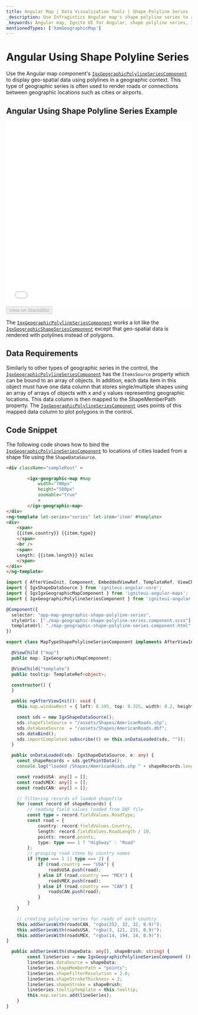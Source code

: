 ```yaml
---
title: Angular Map | Data Visualization Tools | Shape Polyline Series | Infragistics
_description: Use Infragistics Angular map's shape polyline series to render roads or connections between geographic locations such as cities or airports. Learn more about Ignite UI for Angular map's series!
_keywords: Angular map, Ignite UI for Angular, shape polyline series, Infragistics
mentionedTypes: ['XamGeographicMap']
---
```


# Angular Using Shape Polyline Series

Use the Angular map component's [`IgxGeographicPolylineSeriesComponent`]({environment:dvapibaseurl}/products/ignite-ui-angular/api/docs/typescript/latest/classes/igxgeographicpolylineseriescomponent.html) to display geo-spatial data using polylines in a geographic context. This type of geographic series is often used to render roads or connections between geographic locations such as cities or airports.

## Angular Using Shape Polyline Series Example

<div class="sample-container loading" style="height: 500px">
    <iframe id="geo-map-type-shape-polyline-series-iframe" src='{environment:dvDemosBaseUrl}/maps/geo-map-type-shape-polyline-series' width="100%" height="100%" seamless frameBorder="0" onload="onXPlatSampleIframeContentLoaded(this);" alt="Angular Using Shape Polyline Series Example"></iframe>
</div>
<div>
    <button data-localize="stackblitz" disabled class="stackblitz-btn"   data-iframe-id="geo-map-type-shape-polyline-series-iframe" data-demos-base-url="{environment:dvDemosBaseUrl}">View on StackBlitz
    </button>
</div>


<div class="divider--half"></div>

The [`IgxGeographicPolylineSeriesComponent`]({environment:dvapibaseurl}/products/ignite-ui-angular/api/docs/typescript/latest/classes/igxgeographicpolylineseriescomponent.html) works a lot like the [`IgxGeographicShapeSeriesComponent`]({environment:dvapibaseurl}/products/ignite-ui-angular/api/docs/typescript/latest/classes/igxgeographicshapeseriescomponent.html) except that geo-spatial data is rendered with polylines instead of polygons.

## Data Requirements

Similarly to other types of geographic series in the control, the [`IgxGeographicPolylineSeriesComponent`]({environment:dvapibaseurl}/products/ignite-ui-angular/api/docs/typescript/latest/classes/igxgeographicpolylineseriescomponent.html) has the `ItemsSource` property which can be bound to an array of objects. In addition, each data item in this object must have one data column that stores single/multiple shapes using an array of arrays of objects with x and y values representing geographic locations. This data column is then mapped to the ShapeMemberPath property. The [`IgxGeographicPolylineSeriesComponent`]({environment:dvapibaseurl}/products/ignite-ui-angular/api/docs/typescript/latest/classes/igxgeographicpolylineseriescomponent.html) uses points of this mapped data column to plot polygons in the control.

## Code Snippet

The following code shows how to bind the [`IgxGeographicPolylineSeriesComponent`]({environment:dvapibaseurl}/products/ignite-ui-angular/api/docs/typescript/latest/classes/igxgeographicpolylineseriescomponent.html) to locations of cities loaded from a shape file using the `ShapeDataSource`.

<!-- Angular -->

```html
<div className="sampleRoot" >

        <igx-geographic-map #map
            width="700px"
            height="500px"
            zoomable="true"
            >
        </igx-geographic-map>
</div>
<ng-template let-series="series" let-item="item" #template>
<div>
    <span>
    {{item.country}} {{item.type}}
    </span>
    <br />
    <span>
    Length: {{item.length}} miles
    </span>
</div>
</ng-template>
```

```ts
import { AfterViewInit, Component, EmbeddedViewRef, TemplateRef, ViewChild} from "@angular/core";
import { IgxShapeDataSource } from 'igniteui-angular-core';
import { IgxIgxGeographicMapComponent } from 'igniteui-angular-maps';
import { IgxGeographicPolylineSeriesComponent } from 'igniteui-angular-maps';

@Component({
  selector: "app-map-geographic-shape-polyline-series",
  styleUrls: ["./map-geographic-shape-polyline-series.component.scss"],
  templateUrl: "./map-geographic-shape-polyline-series.component.html"
})

export class MapTypeShapePolylineSeriesComponent implements AfterViewInit {

  @ViewChild ("map")
  public map: IgxGeographicMapComponent;

  @ViewChild("template")
  public tooltip: TemplateRef<object>;

  constructor() {
  }

  public ngAfterViewInit(): void {
    this.map.windowRect = { left: 0.195, top: 0.325, width: 0.2, height: 0.1 };

    const sds = new IgxShapeDataSource();
    sds.shapefileSource = "/assets/Shapes/AmericanRoads.shp";
    sds.databaseSource  = "/assets/Shapes/AmericanRoads.dbf";
    sds.dataBind();
    sds.importCompleted.subscribe(() => this.onDataLoaded(sds, ""));
  }

  public onDataLoaded(sds: IgxShapeDataSource, e: any) {
    const shapeRecords = sds.getPointData();
    console.log("loaded /Shapes/AmericanRoads.shp " + shapeRecords.length);

    const roadsUSA: any[] = [];
    const roadsMEX: any[] = [];
    const roadsCAN: any[] = [];

    // filtering records of loaded shapefile
    for (const record of shapeRecords) {
        // reading field values loaded from DBF file
        const type = record.fieldValues.RoadType;
        const road = {
            country: record.fieldValues.Country,
            length: record.fieldValues.RoadLength / 10,
            points: record.points,
            type: type === 1 ? "Highway" : "Road"
        };
        // grouping road items by country names
        if (type === 1 || type === 2) {
            if (road.country === "USA") {
                roadsUSA.push(road);
            } else if (road.country === "MEX") {
                roadsMEX.push(road);
            } else if (road.country === "CAN") {
                roadsCAN.push(road);
            }
        }
    }

    // creating polyline series for roads of each country
    this.addSeriesWith(roadsCAN, "rgba(252, 32, 32, 0.9)");
    this.addSeriesWith(roadsUSA, "rgba(3, 121, 231, 0.9)");
    this.addSeriesWith(roadsMEX, "rgba(14, 194, 14, 0.9)");
}

  public addSeriesWith(shapeData: any[], shapeBrush: string) {
        const lineSeries = new IgxGeographicPolylineSeriesComponent ();
        lineSeries.dataSource = shapeData;
        lineSeries.shapeMemberPath = "points";
        lineSeries.shapeFilterResolution = 2.0;
        lineSeries.shapeStrokeThickness = 2;
        lineSeries.shapeStroke = shapeBrush;
        lineSeries.tooltipTemplate = this.tooltip;
        this.map.series.add(lineSeries);
    }
}
```
